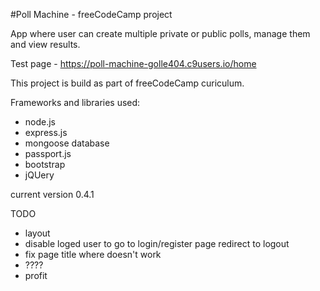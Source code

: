 #Poll Machine - freeCodeCamp project

App where user can create multiple private or public polls,
manage them and view results.

Test page - https://poll-machine-golle404.c9users.io/home

This project is build as part of freeCodeCamp curiculum.

Frameworks and libraries used:

- node.js
- express.js
- mongoose database
- passport.js
- bootstrap
- jQUery

current version 0.4.1 

TODO

- layout
- disable loged user to go to login/register page
	redirect to logout
- fix page title where doesn't work
- ????
- profit


